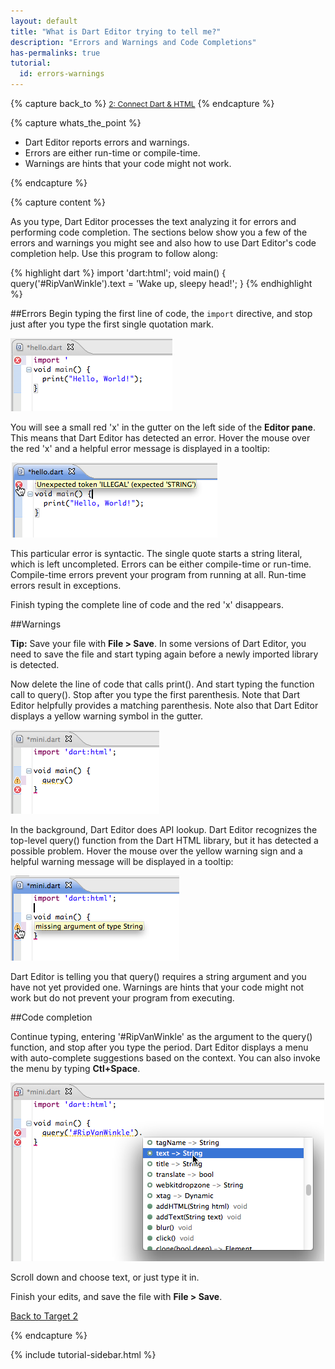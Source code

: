```yaml
---
layout: default
title: "What is Dart Editor trying to tell me?"
description: "Errors and Warnings and Code Completions"
has-permalinks: true
tutorial:
  id: errors-warnings
---
```


{% capture back_to %}
<a href="index.html" style="font-size: 9pt">2: Connect Dart &amp; HTML</a>
{% endcapture %}

{% capture whats_the_point %}

* Dart Editor reports errors and warnings.
* Errors are either run-time or compile-time.
* Warnings are hints that your code might not work.

{% endcapture %}

{% capture content %}

As you type, Dart Editor processes the text
analyzing it for errors and performing code completion.
The sections below show you a few of the errors and
warnings you might see
and also how to use Dart Editor's code completion help.
Use this program to follow along:

{% highlight dart %}
import 'dart:html';
void main() {
  query('#RipVanWinkle').text = 'Wake up, sleepy head!';
}
{% endhighlight %}

##Errors
Begin typing the first line of code,
the `import` directive,
and stop just after you type the first single quotation mark.

<img src="images/error-editor-screenshot.png"
     alt="Dart Editor error">

You will see a small red 'x'
in the gutter on the left side of the **Editor pane**.
This means that Dart Editor has detected an error.
Hover the mouse over the red 'x' and 
a helpful error message is displayed in a tooltip:

<img src="images/error-tooltip-screenshot.png"
     alt="Dart Editor error tooltip">

This particular error is syntactic.
The single quote starts a string literal,
which is left uncompleted.
Errors can be either compile-time or run-time.
Compile-time errors prevent your program from running at all.
Run-time errors result in exceptions.

Finish typing the complete line of code and the red 'x' disappears.

##Warnings

**Tip:** Save your file with **File > Save**.
In some versions of Dart Editor,
you need to save the file and start typing again
before a newly imported library is detected.

Now delete the line of code that calls print().
And start typing the function call to query().
Stop after you type the first parenthesis.
Note that Dart Editor helpfully provides a matching parenthesis.
Note also that Dart Editor displays
a yellow warning symbol in the gutter.

<img src="images/warning-editor-screenshot.png"
     alt="Dart Editor warning">

In the background, Dart Editor does API lookup.
Dart Editor recognizes the top-level query() function
from the Dart HTML library,
but it has detected a possible problem.
Hover the mouse over the yellow warning sign and 
a helpful warning message will be displayed in a tooltip:

<img src="images/warning-tooltip-screenshot.png"
     alt="Dart Editor warning tooltip">

Dart Editor is telling you that query() requires
a string argument and you have not yet provided one.
Warnings are hints that your code might not work
but do not prevent your program from executing.

##Code completion

Continue typing, entering '#RipVanWinkle'
as the argument to the query() function,
and stop after you type the period.
Dart Editor displays a menu with auto-complete suggestions
based on the context.
You can also invoke the menu by typing **Ctl+Space**.

<img src="images/query-api-lookup.png"
     alt="Lookup query in Dart libraries in Dart Editor">

Scroll down and choose text, or just type it in.

Finish your edits,
and save the file with **File > Save**.

<div class="row">
  <div class="span3">
  <a href="index.html"><i class="icon-chevron-left"> </i> Back to Target 2</a>
  </div>
</div>

{% endcapture %}

{% include tutorial-sidebar.html %}
